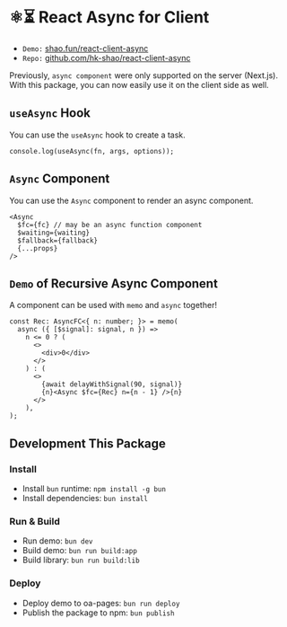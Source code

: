 # ⚛️⏳ React Async for Client

- `Demo:` [shao.fun/react-client-async](https://shao.fun/react-client-async/)
- `Repo:` [github.com/hk-shao/react-client-async](https://github.com/HK-SHAO/react-client-async)

Previously, `async component` were only supported on the server (Next.js). With this package, you can now easily use it on the client side as well.


## `useAsync` Hook

You can use the `useAsync` hook to create a task.

```tsx
console.log(useAsync(fn, args, options));
```


## `Async` Component

You can use the `Async` component to render an async component.

```tsx
<Async
  $fc={fc} // may be an async function component
  $waiting={waiting}
  $fallback={fallback}
  {...props}
/>
```

## `Demo` of Recursive Async Component

A component can be used with `memo` and `async` together!

```tsx
const Rec: AsyncFC<{ n: number; }> = memo(
  async ({ [$signal]: signal, n }) =>
    n <= 0 ? (
      <>
        <div>0</div>
      </>
    ) : (
      <>
        {await delayWithSignal(90, signal)}
        {n}<Async $fc={Rec} n={n - 1} />{n}
      </>
    ),
);
```


## Development This Package

### Install
- Install `bun` runtime: `npm install -g bun`
- Install dependencies: `bun install`

### Run & Build
- Run demo: `bun dev`
- Build demo: `bun run build:app`
- Build library: `bun run build:lib`

### Deploy
- Deploy demo to oa-pages: `bun run deploy`
- Publish the package to npm: `bun publish`
